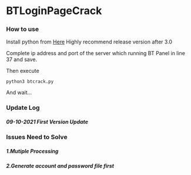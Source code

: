 # BTLoginPageCrack

### How to use

Install python from [Here](https://www.python.org/downloads/)
Highly recommend release version after 3.0

Complete ip address and port of the server which running BT Panel in line 37 and save.

Then execute

    python3 btcrack.py

And wait...

### Update Log

##### 09-10-2021 First Version Update

### Issues Need to Solve

##### 1.Mutiple Processing
##### 2.Generate account and password file first